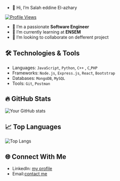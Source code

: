 - 👋 Hi, I’m Salah eddine El-azhary

[![Profile Views](https://komarev.com/ghpvc/?username=elazharysalah&color=blue)](https://github.com/your-github-username)

- 👀 I’m  a passionate **Software Engineer** 
- 🌱 I’m currently learning at **ENSEM**
- 💞️ I’m looking to collaborate on defferent project

## 🛠️ Technologies & Tools
- Languages: `JavaScript`, `Python`, `C++` , `C`,`PHP`
- Frameworks: `Node.js`, `Express.js`, `React`, `Bootstrap`
- Databases: `MongoDB`, `MySQL`
- Tools: `Git`, `Postman`
 <!--

- Cloud: `AWS`
  -->

## 🔥 GitHub Stats
![Your GitHub stats](https://github-readme-stats.vercel.app/api?username=elazharysalah&show_icons=true&theme=radical)

## 📈 Top Languages
![Top Langs](https://github-readme-stats.vercel.app/api/top-langs/?username=elazharysalah&layout=compact&theme=radical)

## 🌐 Connect With Me
- LinkedIn: [my profile](https://www.linkedin.com/in/salah-eddine-el-azhary-647929310)
- Email:[contact me](mailto:elazhary.salah.etu23@ensem.ac.ma)

<!---
elazharysalah/elazharysalah is a ✨ special ✨ repository because its `README.md` (this file) appears on your GitHub profile.
You can click the Preview link to take a look at your changes.
--->
